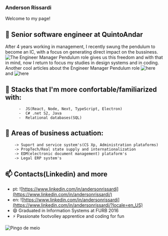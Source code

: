 ### Anderson Rissardi
Welcome to my page! 

## 🔭 Senior software engineer at QuintoAndar 
After 4 years working in management, I recently swung the pendulum to become an IC, with a focus on generating direct impact on the bussiness.
![The Engineer Manager Pendulum](https://research.google/pubs/swinging-the-engineermanager-pendulum/) role gives us this freedom and with that in mind, now I return to focus my studies in design systems and in coding.
Another cool articles about the Engineer Manager Pendulum role ![here](https://charity.wtf/2017/05/11/the-engineer-manager-pendulum/) and ![here](https://www.infoq.com/presentations/hands-on-coding-managers/)  

## 💬 Stacks that I'm more confortable/familiarized with:
          -  JS(React, Node, Next, TypeScript, Electron)
          -  C# .net S2, Java 
          -  Relational databases(SQL)


## 🌱 Areas of business actuation:
        -> Suport and service system's(CS Xp, Administration plataforms)
        -> PropTech/Real state supply and internationalization
        -> EDM(electronic document management) plataform's
        -> Legal ERP system's      
                
## 📫 Contacts(Linkedin) and more
- pt: ![https://www.linkedin.com/in/andersonrissardi](https://www.linkedin.com/in/andersonrissardi/)
- en: ![https://www.linkedin.com/in/andersonrissardi](https://www.linkedin.com/in/andersonrissardi/?locale=en_US)       
- 😄 Graduated in Information Systems at FURB 2016
- ⚡ Passionate footvolley apprentice and coding for fun

 ![Pingo de meio](https://media.tenor.com/Hd7euuxKtUwAAAAi/futevolei-footvolley.gif)
